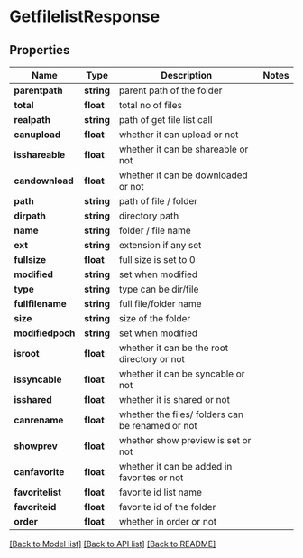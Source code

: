 # GetfilelistResponse

## Properties
Name | Type | Description | Notes
------------ | ------------- | ------------- | -------------
**parentpath** | **string** | parent path of the folder | 
**total** | **float** | total no of files | 
**realpath** | **string** | path of get file list call | 
**canupload** | **float** | whether it can upload or not | 
**isshareable** | **float** | whether it can be shareable or not | 
**candownload** | **float** | whether it can be downloaded or not | 
**path** | **string** | path of file / folder | 
**dirpath** | **string** | directory path | 
**name** | **string** | folder / file name | 
**ext** | **string** | extension if any set | 
**fullsize** | **float** | full size is set to 0 | 
**modified** | **string** | set when modified | 
**type** | **string** | type can be dir/file | 
**fullfilename** | **string** | full file/folder name | 
**size** | **string** | size of the folder | 
**modifiedpoch** | **string** | set when modified | 
**isroot** | **float** | whether it can be the root directory or not | 
**issyncable** | **float** | whether it can be syncable or not | 
**isshared** | **float** | whether it is shared or not | 
**canrename** | **float** | whether the files/ folders can be renamed or not | 
**showprev** | **float** | whether show preview is set or not | 
**canfavorite** | **float** | whether it can be added in favorites or not | 
**favoritelist** | **float** | favorite id list name | 
**favoriteid** | **float** | favorite id of the folder | 
**order** | **float** | whether in order or not | 

[[Back to Model list]](../README.md#documentation-for-models) [[Back to API list]](../README.md#documentation-for-api-endpoints) [[Back to README]](../README.md)


